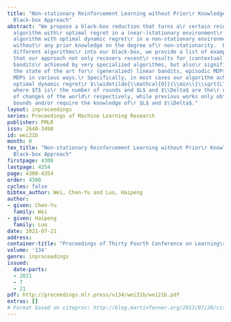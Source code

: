 ```yaml
---
title: "Non-stationary Reinforcement Learning without Prior\r Knowledge: an Optimal
  Black-box Approach"
abstract: "We propose a black-box reduction that turns a\r certain reinforcement learning
  algorithm with\r optimal regret in a (near-)stationary environment\r into another
  algorithm with optimal dynamic regret\r in a non-stationary environment, importantly
  without\r any prior knowledge on the degree of\r non-stationarity.  By plugging
  different algorithms\r into our black-box, we provide a list of examples\r showing
  that our approach not only recovers recent\r results for (contextual) multi-armed
  bandits\r achieved by very specialized algorithms, but also\r significantly improves
  the state of the art for\r (generalzed) linear bandits, episodic MDPs, and\r infinite-horizon
  MDPs in various ways.\r Specifically, in most cases our algorithm achieves\r the
  optimal dynamic regret\r $\\widetilde{\\mathcal{O}}(\\min\\{\\sqrt{LT},\r \\Delta^{\\frac{1}{3}}T^{\\frac{2}{3}}\\})$
  where $T$ is\r the number of rounds and $L$ and $\\Delta$ are the\r number and amount
  of changes of the world\r respectively, while previous works only obtain\r suboptimal
  bounds and/or require the knowledge of\r $L$ and $\\Delta$."
layout: inproceedings
series: Proceedings of Machine Learning Research
publisher: PMLR
issn: 2640-3498
id: wei21b
month: 0
tex_title: "Non-stationary Reinforcement Learning without Prior\r Knowledge: an Optimal
  Black-box Approach"
firstpage: 4300
lastpage: 4354
page: 4300-4354
order: 4300
cycles: false
bibtex_author: Wei, Chen-Yu and Luo, Haipeng
author:
- given: Chen-Yu
  family: Wei
- given: Haipeng
  family: Luo
date: 2021-07-21
address:
container-title: "Proceedings of Thirty Fourth Conference on Learning\r Theory"
volume: '134'
genre: inproceedings
issued:
  date-parts:
  - 2021
  - 7
  - 21
pdf: http://proceedings.mlr.press/v134/wei21b/wei21b.pdf
extras: []
# Format based on citeproc: http://blog.martinfenner.org/2013/07/30/citeproc-yaml-for-bibliographies/
---
```

